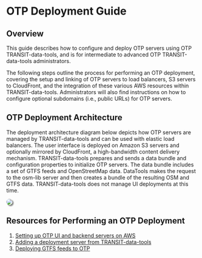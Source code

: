 # OTP Deployment Guide

## Overview

This guide describes how to configure and deploy OTP servers using OTP TRANSIT-data-tools, and is for intermediate to advanced OTP TRANSIT-data-tools administrators.


The following steps outline the process for performing an OTP deployment, covering the setup and linking of OTP servers to load balancers, S3 servers to CloudFront, and the integration of these various AWS resources within TRANSIT-data-tools. Administrators will also find instructions on how to configure optional subdomains (i.e., public URLs) for OTP servers.

## OTP Deployment Architecture

The deployment architecture diagram below depicts how OTP servers are managed by TRANSIT-data-tools and can be used with elastic load balancers. The user interface is deployed on Amazon S3 servers and optionally mirrored by CloudFront, a high-bandwidth content delivery mechanism. TRANSIT-data-tools prepares and sends a data bundle and configuration properties to initialize OTP servers. The data bundle includes a set of GTFS feeds and OpenStreetMap data. DataTools makes the request to the osm-lib server and then creates a bundle of the resulting OSM and GTFS data. TRANSIT-data-tools does not manage UI deployments at this time.

<img src="https://datatools-builds.s3.amazonaws.com/docs/otp/otp-deployment-diagram.png" style="box-shadow: 3px 3px 3px gray; border-radius: 10px;">

## Resources for Performing an OTP Deployment

1. [Setting up OTP UI and backend servers on AWS](./setting-up-aws-servers.md)
2. [Adding a deployment server from TRANSIT-data-tools](./add-deployment-server.md)
3. [Deploying GTFS feeds to OTP](./deploying-feeds.md)
